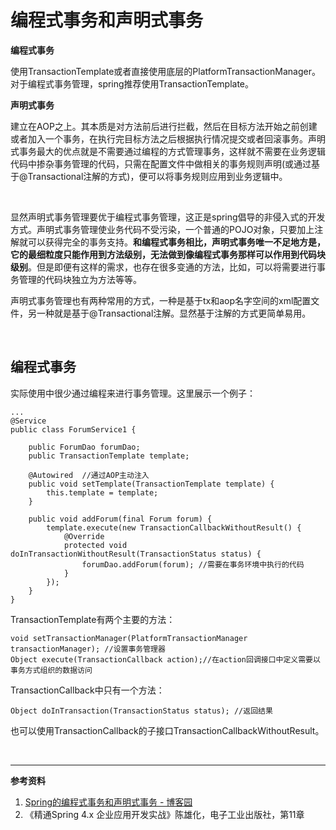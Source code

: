 # 编程式事务和声明式事务

**编程式事务**

使用TransactionTemplate或者直接使用底层的PlatformTransactionManager。对于编程式事务管理，spring推荐使用TransactionTemplate。

**声明式事务**

建立在AOP之上。其本质是对方法前后进行拦截，然后在目标方法开始之前创建或者加入一个事务，在执行完目标方法之后根据执行情况提交或者回滚事务。声明式事务最大的优点就是不需要通过编程的方式管理事务，这样就不需要在业务逻辑代码中掺杂事务管理的代码，只需在配置文件中做相关的事务规则声明(或通过基于@Transactional注解的方式)，便可以将事务规则应用到业务逻辑中。

<br>

显然声明式事务管理要优于编程式事务管理，这正是spring倡导的非侵入式的开发方式。声明式事务管理使业务代码不受污染，一个普通的POJO对象，只要加上注解就可以获得完全的事务支持。**和编程式事务相比，声明式事务唯一不足地方是，它的最细粒度只能作用到方法级别，无法做到像编程式事务那样可以作用到代码块级别**。但是即便有这样的需求，也存在很多变通的方法，比如，可以将需要进行事务管理的代码块独立为方法等等。

声明式事务管理也有两种常用的方式，一种是基于tx和aop名字空间的xml配置文件，另一种就是基于@Transactional注解。显然基于注解的方式更简单易用。

<br>

## 编程式事务

实际使用中很少通过编程来进行事务管理。这里展示一个例子：

```
...
@Service
public class ForumService1 {

    public ForumDao forumDao;
    public TransactionTemplate template;

    @Autowired  //通过AOP主动注入
    public void setTemplate(TransactionTemplate template) {
        this.template = template;
    }

    public void addForum(final Forum forum) {
        template.execute(new TransactionCallbackWithoutResult() {
            @Override
            protected void doInTransactionWithoutResult(TransactionStatus status) {
                forumDao.addForum(forum); //需要在事务环境中执行的代码
            }
        });
    }
}
```

TransactionTemplate有两个主要的方法：

```
void setTransactionManager(PlatformTransactionManager transactionManager); //设置事务管理器
Object execute(TransactionCallback action);//在action回调接口中定义需要以事务方式组织的数据访问
```

TransactionCallback中只有一个方法：

```
Object doInTransaction(TransactionStatus status); //返回结果
```

也可以使用TransactionCallback的子接口TransactionCallbackWithoutResult。

<br>

---

**参考资料**

1.   [Spring的编程式事务和声明式事务 - 博客园](https://www.cnblogs.com/nnngu/p/8627662.html)
2.  《精通Spring 4.x 企业应用开发实战》陈雄化，电子工业出版社，第11章

